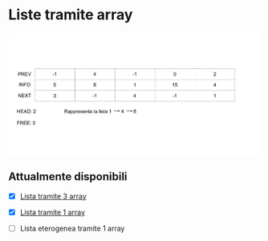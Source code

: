 # Liste tramite array

![LISTA](https://github.com/mariocuomo/Algoritmi-e-strutture-di-dati/blob/master/liste/liste%20tramite%20array/lista%20tramite%20array.jpg)


## Attualmente disponibili
- [x] [Lista tramite 3 array](https://github.com/mariocuomo/Algoritmi-e-strutture-di-dati/tree/master/liste/liste%20tramite%20array/lista%20tramite%203%20array)
- [x] [Lista tramite 1 array](https://github.com/mariocuomo/Algoritmi-e-strutture-di-dati/tree/master/liste/liste%20tramite%20array/lista%20tramite%201%20array)
- [ ] Lista eterogenea tramite 1 array

